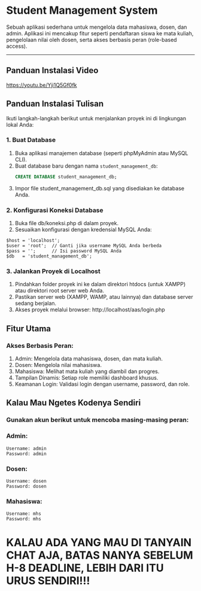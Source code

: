# Student Management System

Sebuah aplikasi sederhana untuk mengelola data mahasiswa, dosen, dan admin. Aplikasi ini mencakup fitur seperti pendaftaran siswa ke mata kuliah, pengelolaan nilai oleh dosen, serta akses berbasis peran (role-based access).

---

## Panduan Instalasi Video

https://youtu.be/Yji1Q5Gf0fk

## Panduan Instalasi Tulisan

Ikuti langkah-langkah berikut untuk menjalankan proyek ini di lingkungan lokal Anda:

### 1. Buat Database
1. Buka aplikasi manajemen database (seperti phpMyAdmin atau MySQL CLI).
2. Buat database baru dengan nama `student_management_db`:
   ```sql
   CREATE DATABASE student_management_db;
3. Impor file student_management_db.sql yang disediakan ke database Anda.

### 2. Konfigurasi Koneksi Database
1. Buka file db/koneksi.php di dalam proyek.
2. Sesuaikan konfigurasi dengan kredensial MySQL Anda:
```
$host = 'localhost';
$user = 'root';  // Ganti jika username MySQL Anda berbeda
$pass = '';      // Isi password MySQL Anda
$db   = 'student_management_db';

```
### 3. Jalankan Proyek di Localhost
1. Pindahkan folder proyek ini ke dalam direktori htdocs (untuk XAMPP) atau direktori root server web Anda.
2. Pastikan server web (XAMPP, WAMP, atau lainnya) dan database server sedang berjalan.
3. Akses proyek melalui browser: http://localhost/aas/login.php

## Fitur Utama

### Akses Berbasis Peran:
1. Admin: Mengelola data mahasiswa, dosen, dan mata kuliah.
2. Dosen: Mengelola nilai mahasiswa.
3. Mahasiswa: Melihat mata kuliah yang diambil dan progres.
4. Tampilan Dinamis: Setiap role memiliki dashboard khusus.
5. Keamanan Login: Validasi login dengan username, password, dan role.

## Kalau Mau Ngetes Kodenya Sendiri 
### Gunakan akun berikut untuk mencoba masing-masing peran:

### Admin:
```
Username: admin
Password: admin
```
### Dosen:
```
Username: dosen
Password: dosen
```
### Mahasiswa:
```
Username: mhs
Password: mhs
```

# KALAU ADA YANG MAU DI TANYAIN CHAT AJA, BATAS NANYA SEBELUM H-8 DEADLINE, LEBIH DARI ITU URUS SENDIRI!!!